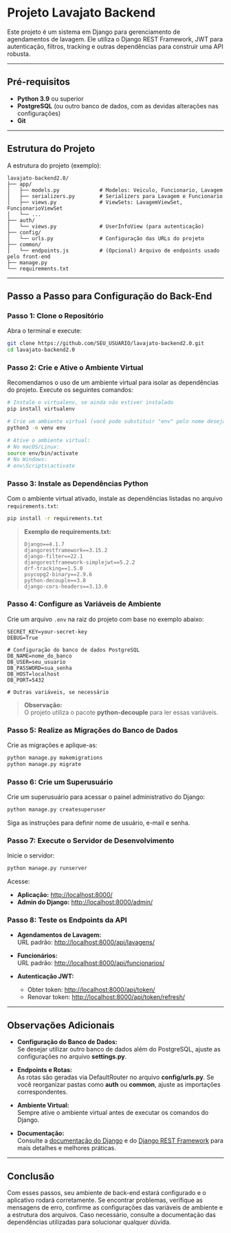 # Projeto Lavajato Backend

Este projeto é um sistema em Django para gerenciamento de agendamentos de lavagem. Ele utiliza o Django REST Framework, JWT para autenticação, filtros, tracking e outras dependências para construir uma API robusta.

---

## Pré-requisitos

- **Python 3.9** ou superior  
- **PostgreSQL** (ou outro banco de dados, com as devidas alterações nas configurações)  
- **Git**

---

## Estrutura do Projeto

A estrutura do projeto (exemplo):

```
lavajato-backend2.0/
├── app/
│   ├── models.py             # Modelos: Veiculo, Funcionario, Lavagem
│   ├── serializers.py        # Serializers para Lavagem e Funcionario
│   ├── views.py              # ViewSets: LavagemViewSet, FuncionarioViewSet
│   └── ...
├── auth/
│   └── views.py              # UserInfoView (para autenticação)
├── config/
│   └── urls.py               # Configuração das URLs do projeto
├── common/
│   └── endpoints.js          # (Opcional) Arquivo de endpoints usado pelo front-end
├── manage.py
└── requirements.txt
```

---

## Passo a Passo para Configuração do Back-End

### Passo 1: Clone o Repositório

Abra o terminal e execute:

```bash
git clone https://github.com/SEU_USUARIO/lavajato-backend2.0.git
cd lavajato-backend2.0
```

### Passo 2: Crie e Ative o Ambiente Virtual

Recomendamos o uso de um ambiente virtual para isolar as dependências do projeto. Execute os seguintes comandos:

```bash
# Instale o virtualenv, se ainda não estiver instalado
pip install virtualenv

# Crie um ambiente virtual (você pode substituir "env" pelo nome desejado)
python3 -m venv env

# Ative o ambiente virtual:
# No macOS/Linux:
source env/bin/activate
# No Windows:
# env\Scripts\activate
```

### Passo 3: Instale as Dependências Python

Com o ambiente virtual ativado, instale as dependências listadas no arquivo `requirements.txt`:

```bash
pip install -r requirements.txt
```

> **Exemplo de requirements.txt:**
> ```
> Django==4.1.7
> djangorestframework==3.15.2
> django-filter==22.1
> djangorestframework-simplejwt==5.2.2
> drf-tracking==1.5.0
> psycopg2-binary==2.9.6
> python-decouple==3.8
> django-cors-headers==3.13.0
> ```

### Passo 4: Configure as Variáveis de Ambiente

Crie um arquivo `.env` na raiz do projeto com base no exemplo abaixo:

```env
SECRET_KEY=your-secret-key
DEBUG=True

# Configuração do banco de dados PostgreSQL
DB_NAME=nome_do_banco
DB_USER=seu_usuario
DB_PASSWORD=sua_senha
DB_HOST=localhost
DB_PORT=5432

# Outras variáveis, se necessário
```

> **Observação:**  
> O projeto utiliza o pacote **python-decouple** para ler essas variáveis.

### Passo 5: Realize as Migrações do Banco de Dados

Crie as migrações e aplique-as:

```bash
python manage.py makemigrations
python manage.py migrate
```

### Passo 6: Crie um Superusuário

Crie um superusuário para acessar o painel administrativo do Django:

```bash
python manage.py createsuperuser
```

Siga as instruções para definir nome de usuário, e-mail e senha.

### Passo 7: Execute o Servidor de Desenvolvimento

Inicie o servidor:

```bash
python manage.py runserver
```

Acesse:
- **Aplicação:** [http://localhost:8000/](http://localhost:8000/)
- **Admin do Django:** [http://localhost:8000/admin/](http://localhost:8000/admin/)

### Passo 8: Teste os Endpoints da API

- **Agendamentos de Lavagem:**  
  URL padrão: [http://localhost:8000/api/lavagens/](http://localhost:8000/api/lavagens/)

- **Funcionários:**  
  URL padrão: [http://localhost:8000/api/funcionarios/](http://localhost:8000/api/funcionarios/)

- **Autenticação JWT:**  
  - Obter token: [http://localhost:8000/api/token/](http://localhost:8000/api/token/)  
  - Renovar token: [http://localhost:8000/api/token/refresh/](http://localhost:8000/api/token/refresh/)

---

## Observações Adicionais

- **Configuração do Banco de Dados:**  
  Se desejar utilizar outro banco de dados além do PostgreSQL, ajuste as configurações no arquivo **settings.py**.

- **Endpoints e Rotas:**  
  As rotas são geradas via DefaultRouter no arquivo **config/urls.py**. Se você reorganizar pastas como **auth** ou **common**, ajuste as importações correspondentes.

- **Ambiente Virtual:**  
  Sempre ative o ambiente virtual antes de executar os comandos do Django.

- **Documentação:**  
  Consulte a [documentação do Django](https://docs.djangoproject.com/en/4.1/) e do [Django REST Framework](https://www.django-rest-framework.org/) para mais detalhes e melhores práticas.

---

## Conclusão

Com esses passos, seu ambiente de back-end estará configurado e o aplicativo rodará corretamente. Se encontrar problemas, verifique as mensagens de erro, confirme as configurações das variáveis de ambiente e a estrutura dos arquivos. Caso necessário, consulte a documentação das dependências utilizadas para solucionar qualquer dúvida.
